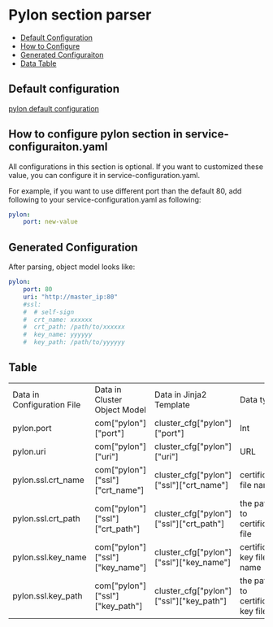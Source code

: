 # Pylon section parser

- [Default Configuration](#D_Config)
- [How to Configure](#HT_Config)
- [Generated Configuraiton](#G_Config)
- [Data Table](#T_config)

## Default configuration <a name="D_Config"></a>

[pylon default configuration](pylon.yaml)

## How to configure pylon section in service-configuraiton.yaml <a name="HT_Config"></a>

All configurations in this section is optional. If you want to customized these value, you can configure it in service-configuration.yaml.

For example, if you want to use different port than the default 80, add following to your service-configuration.yaml as following:

```yaml
pylon:
    port: new-value
```

## Generated Configuration <a name="G_Config"></a>

After parsing, object model looks like:

```yaml
pylon:
    port: 80
    uri: "http://master_ip:80"
    #ssl:
    #  # self-sign
    #  crt_name: xxxxxx
    #  crt_path: /path/to/xxxxxx
    #  key_name: yyyyyy
    #  key_path: /path/to/yyyyyy
```

## Table <a name="T_Config"></a>

<table>
<tr>
    <td>Data in Configuration File</td>
    <td>Data in Cluster Object Model</td>
    <td>Data in Jinja2 Template</td>
    <td>Data type</td>
</tr>
<tr>
    <td>pylon.port</td>
    <td>com["pylon"]["port"]</td>
    <td>cluster_cfg["pylon"]["port"]</td>
    <td>Int</td>
</tr>
<tr>
    <td>pylon.uri</td>
    <td>com["pylon"]["uri"]</td>
    <td>cluster_cfg["pylon"]["uri"]</td>
    <td>URL</td>
</tr>
<tr>
    <td>pylon.ssl.crt_name</td>
    <td>com["pylon"]["ssl"]["crt_name"]</td>
    <td>cluster_cfg["pylon"]["ssl"]["crt_name"]</td>
    <td>certificate file name</td>
</tr>
<tr>
    <td>pylon.ssl.crt_path</td>
    <td>com["pylon"]["ssl"]["crt_path"]</td>
    <td>cluster_cfg["pylon"]["ssl"]["crt_path"]</td>
    <td>the path to certificate file</td>
</tr>
<tr>
    <td>pylon.ssl.key_name</td>
    <td>com["pylon"]["ssl"]["key_name"]</td>
    <td>cluster_cfg["pylon"]["ssl"]["key_name"]</td>
    <td>certificate key file name</td>
</tr>
<tr>
    <td>pylon.ssl.key_path</td>
    <td>com["pylon"]["ssl"]["key_path"]</td>
    <td>cluster_cfg["pylon"]["ssl"]["key_path"]</td>
    <td>the path to certificate key file</td>
</tr>
</table>